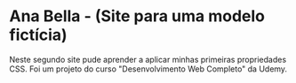 # Ana Bella - (Site para uma modelo fictícia)
Neste segundo site pude aprender a aplicar minhas primeiras propriedades CSS. Foi um projeto do curso "Desenvolvimento Web Completo" da Udemy.
